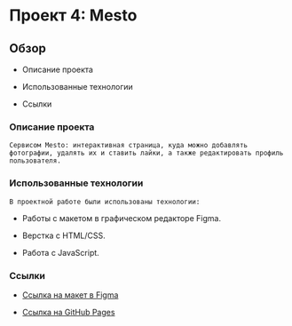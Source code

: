 # Проект 4: Mesto

## Обзор

* Описание проекта

* Использованные технологии

* Ссылки

### **Описание проекта**

    Cервисом Mesto: интерактивная страница, куда можно добавлять фотографии, удалять их и ставить лайки, а также редактировать профиль пользователя.

### **Использованные технологии**

    В проектной работе были использованы технологии:

* Работы с макетом в графическом редакторе Figma.

* Верстка с HTML/CSS.

* Работа с JavaScript.

### **Ссылки**

* [Ссылка на макет в Figma](https://www.figma.com/file/bjyvbKKJN2naO0ucURl2Z0/JavaScript.-Sprint-5?node-id=0%3A1)

* [Ссылка на GitHub Pages](https://beotrix3.github.io/mesto/index.html)

